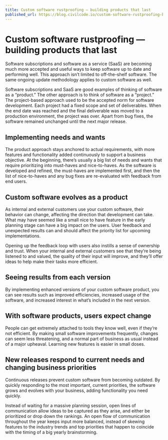 ```yaml
---
title: Custom software rustproofing — building products that last
published_url: https://blog.civilcode.io/custom-software-rustproofing-building-products-that-last-c71e6b1a1fee
---
```


# Custom software rustproofing — building products that last

Software subscriptions and software as a service (SaaS) are becoming much more accepted and useful
ways to keep software up to date and performing well. This approach isn’t limited to off-the-shelf
software. The same ongoing update methodology applies to custom software as well.

Software subscriptions and SaaS are good examples of thinking of software as a “product.” The other
approach is to think of software as a “project.” The project-based approach used to be the accepted
norm for software development. Each project had a fixed scope and set of deliverables. When the end
date was reached and the final deliverable was moved to a production environment, the project was
over. Apart from bug fixes, the software remained unchanged until the next major release.

## Implementing needs and wants

The product approach stays anchored to actual requirements, with more features and functionality
added continuously to support a business objective. At the beginning, there’s usually a big list of
needs and wants that require prioritizing into must-haves and nice-to-haves. As the software is
developed and refined, the must-haves are implemented first, and then the list of nice-to-haves and
any bug fixes are re-evaluated with feedback from end users.

## Custom software evolves as a product

As internal and external customers use your custom software, their behavior can change, affecting
the direction that development can take. What may have seemed like a small nice to have feature in
the early planning stage can have a big impact on the users. User feedback and unexpected results
can and should affect the priority list for upcoming implementations.

Opening up the feedback loop with users also instills a sense of ownership and trust. When your
internal and external customers see that they’re being listened to and valued, the quality of their
input will improve, and they’ll offer ideas to help make their tasks more efficient.

## Seeing results from each version

By implementing enhanced versions of your custom software product, you can see results such as
improved efficiencies, increased usage of the software, and increased interest in what’s included in
the next version.

## With software products, users expect change

People can get extremely attached to tools they know well, even if they’re not efficient. By making
small software improvements frequently, changes can seem less threatening, and a normal part of
business as usual instead of a major upheaval. Learning new features is easier in small doses.

## New releases respond to current needs and changing business priorities

Continuous releases prevent custom software from becoming outdated. By quickly responding to the
most important, current priorities, the software grows and evolves with your business, adding
functionality you need quickly.

Instead of waiting for a massive planning session, open lines of communication allow ideas to be
captured as they arise, and either be prioritized or drop down the rankings. An open flow of
communication throughout the year keeps input more balanced, instead of skewing features to the
industry trends and top priorities that happen to coincide with the timing of a big yearly
brainstorming.